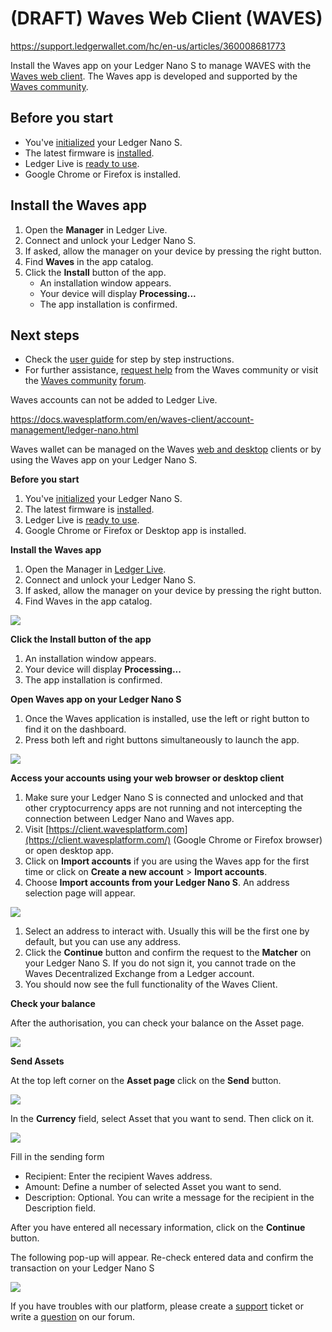 # (DRAFT) Waves Web Client (WAVES)

https://support.ledgerwallet.com/hc/en-us/articles/360008681773

Install the Waves app on your Ledger Nano S to manage WAVES with the [Waves web client](https://client.wavesplatform.com/). The Waves app is developed and supported by the [Waves community](https://wavesplatform.com/).

## Before you start

-   You've [initialized](https://support.ledgerwallet.com/hc/en-us/articles/360000613793) your Ledger Nano S.
-   The latest firmware is [installed](https://support.ledgerwallet.com/hc/en-us/articles/360002731113).
-   Ledger Live is [ready to use](https://support.ledgerwallet.com/hc/en-us/articles/360006395233).
-   Google Chrome or Firefox is installed.

## Install the Waves app

1.  Open the **Manager** in Ledger Live.
2.  Connect and unlock your Ledger Nano S.
3.  If asked, allow the manager on your device by pressing the right button.
4.  Find **Waves** in the app catalog.
5.  Click the **Install** button of the app.
    -   An installation window appears.
    -   Your device will display **Processing...**
    -   The app installation is confirmed.

## Next steps

-   Check the [user guide](https://docs.wavesplatform.com/en/waves-client/account-management/ledger-nano.html) for step by step instructions.
-   For further assistance,  [request help](https://support.wavesplatform.com/) from the Waves community or visit the  [Waves community](https://forum.wavesplatform.com/) [forum](https://forum.wavesplatform.com/).

Waves accounts can not be added to Ledger Live.

  

  

https://docs.wavesplatform.com/en/waves-client/account-management/ledger-nano.html

Waves wallet can be managed on the Waves [web and desktop](https://wavesplatform.com/product) clients or by using the Waves app on your Ledger Nano S.

**Before you start**

1.  You've [initialized](https://support.ledgerwallet.com/hc/en-us/articles/360000613793) your Ledger Nano S.
2.  The latest firmware is [installed](https://support.ledgerwallet.com/hc/en-us/articles/360002731113).
3.  Ledger Live is [ready to use](https://support.ledgerwallet.com/hc/en-us/articles/360006395233).
4.  Google Chrome or Firefox or Desktop app is installed.

**Install the Waves app**

1.  Open the Manager in [Ledger Live](https://www.ledger.com/pages/ledger-live).
2.  Connect and unlock your Ledger Nano S.
3.  If asked, allow the manager on your device by pressing the right button.
4.  Find Waves in the app catalog.

![](https://docs.wavesplatform.com/en/_assets/ledger_nano_01.png)

**Click the Install button of the app**

1.  An installation window appears.
2.  Your device will display **Processing...**
3.  The app installation is confirmed.

**Open Waves app on your Ledger Nano S**

1.  Once the Waves application is installed, use the left or right button to find it on the dashboard.
2.  Press both left and right buttons simultaneously to launch the app.

![](https://docs.wavesplatform.com/en/_assets/ledger_nano_02.png)

**Access your accounts using your web browser or desktop client**

1.  Make sure your Ledger Nano S is connected and unlocked and that other cryptocurrency apps are not running and not intercepting the connection between Ledger Nano and Waves app.
2.  Visit [https://client.wavesplatform.com](https://client.wavesplatform.com/) (Google Chrome or Firefox browser) or open desktop app.
3.  Click on **Import accounts** if you are using the Waves app for the first time or click on **Create a new account** > **Import accounts**.
4.  Choose **Import accounts from your Ledger Nano S**. An address selection page will appear.

![](https://docs.wavesplatform.com/en/_assets/ledger_nano_03.png)

1.  Select an address to interact with. Usually this will be the first one by default, but you can use any address.
2.  Click the **Continue** button and confirm the request to the **Matcher** on your Ledger Nano S. If you do not sign it, you cannot trade on the Waves Decentralized Exchange from a Ledger account.
3.  You should now see the full functionality of the Waves Client.

**Check your balance**

After the authorisation, you can check your balance on the Asset page.

![](https://docs.wavesplatform.com/en/_assets/ledger_nano_04.png)

**Send Assets**

At the top left corner on the **Asset page** click on the **Send** button.

![](https://docs.wavesplatform.com/en/_assets/ledger_nano_05.png)

In the **Currency** field, select Asset that you want to send. Then click on it.

![](https://docs.wavesplatform.com/en/_assets/ledger_nano_06.png)

Fill in the sending form

-   Recipient: Enter the recipient Waves address.
-   Amount: Define a number of selected Asset you want to send.
-   Description: Optional. You can write a message for the recipient in the Description field.

After you have entered all necessary information, click on the **Continue** button.

The following pop-up will appear. Re-check entered data and confirm the transaction on your Ledger Nano S

![](https://docs.wavesplatform.com/en/_assets/ledger_nano_07.png)

If you have troubles with our platform, please create a [support](https://support.wavesplatform.com/) ticket or write a [question](https://forum.wavesplatform.com/) on our forum.